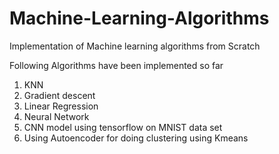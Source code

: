 # Machine-Learning-Algorithms
Implementation of Machine learning algorithms from Scratch

Following Algorithms have been implemented so far
1. KNN
2. Gradient descent
3. Linear Regression
4. Neural Network
5. CNN model using tensorflow on MNIST data set
4. Using Autoencoder for doing clustering using Kmeans
